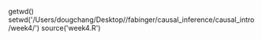 getwd()
setwd('/Users/dougchang/Desktop//fabinger/causal_inference/causal_intro/week4/')
source('week4.R')

